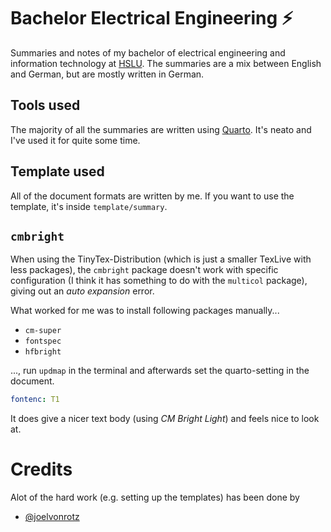 # Bachelor Electrical Engineering :zap:

Summaries and notes of my bachelor of electrical engineering and information technology at [HSLU](https://www.hslu.ch/de-ch/technik-architektur/ueber-uns/organisation/institute/technik/elektrotechnik/). The summaries are a mix between English and German, but are mostly written in German.

## Tools used

The majority of all the summaries are written using [Quarto](https://quarto.org/). It's neato and I've used it for quite some time.

## Template used

All of the document formats are written by me. If you want to use the template, it's inside `template/summary`.

## `cmbright`

When using the TinyTex-Distribution (which is just a smaller TexLive with less packages), the `cmbright` package doesn't work with specific configuration (I think it has something to do with the `multicol` package), giving out an *auto expansion* error.

What worked for me was to install following packages manually...

- `cm-super`
- `fontspec`
- `hfbright`

..., run `updmap` in the terminal and afterwards set the quarto-setting in the document.
```yaml
fontenc: T1
```

It does give a nicer text body (using *CM Bright Light*) and feels nice to look at.

# Credits

Alot of the hard work (e.g. setting up the templates) has been done by

- [@joelvonrotz](https://github.com/joelvonrotz)